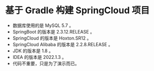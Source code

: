 # 基于 Gradle 构建 SpringCloud 项目

* 数据库使用的是 MySQL 5.7 。
* SpringBoot 的版本是 2.3.12.RELEASE 。
* SpringCloud 的版本是 Hoxton.SR12 。
* SpringCloud Alibaba 的版本是 2.2.8.RELEASE 。
* JDK 的版本是 1.8 。
* IDEA 的版本是 2022.1.3 。
* 代码不重要，只是为了演示而已。